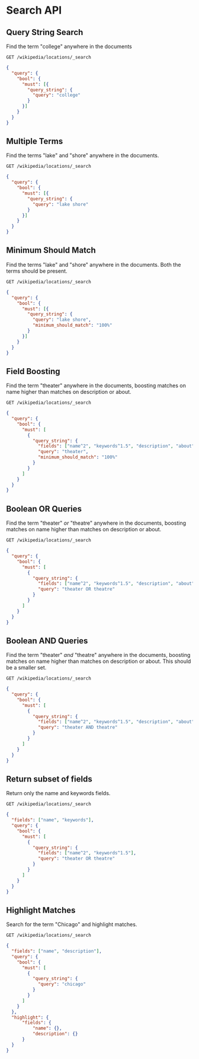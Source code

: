 # Search API

## Query String Search

Find the term "college" anywhere in the documents

`GET /wikipedia/locations/_search`

```json
{
  "query": {
    "bool": {
      "must": [{
        "query_string": {
          "query": "college"
        }
      }]
    }
  }
}
```

## Multiple Terms

Find the terms "lake" and "shore" anywhere in the documents.

`GET /wikipedia/locations/_search`

```json
{
  "query": {
    "bool": {
      "must": [{
        "query_string": {
          "query": "lake shore"
        }
      }]
    }
  }
}
```

## Minimum Should Match

Find the terms "lake" and "shore" anywhere in the documents.  Both the terms should be present.

`GET /wikipedia/locations/_search`

```json
{
  "query": {
    "bool": {
      "must": [{
        "query_string": {
          "query": "lake shore",
          "minimum_should_match": "100%"
        }
      }]
    }
  }
}
```

## Field Boosting

Find the term "theater" anywhere in the documents,
boosting matches on name higher than matches on
description or about.

`GET /wikipedia/locations/_search`

```json
{
  "query": {
    "bool": {
      "must": [
        {
          "query_string": {
            "fields": ["name^2", "keywords^1.5", "description", "about"],
            "query": "theater",
            "minimum_should_match": "100%"
          }
        }
      ]
    }
  }
}
```

## Boolean OR Queries

Find the term "theater" *or* "theatre" anywhere in the documents, boosting matches on name higher than matches on description or about.

`GET /wikipedia/locations/_search`

```json
{
  "query": {
    "bool": {
      "must": [
        {
          "query_string": {
            "fields": ["name^2", "keywords^1.5", "description", "about"],
            "query": "theater OR theatre"
          }
        }
      ]
    }
  }
}
```

## Boolean AND Queries

Find the term "theater" *and* "theatre" anywhere in the documents, boosting matches on name higher than matches on description or about. This should be a smaller set.

`GET /wikipedia/locations/_search`

```json
{
  "query": {
    "bool": {
      "must": [
        {
          "query_string": {
            "fields": ["name^2", "keywords^1.5", "description", "about"],
            "query": "theater AND theatre"
          }
        }
      ]
    }
  }
}
```

## Return subset of fields

Return only the name and keywords fields.

`GET /wikipedia/locations/_search`

```json
{
  "fields": ["name", "keywords"],
  "query": {
    "bool": {
      "must": [
        {
          "query_string": {
            "fields": ["name^2", "keywords^1.5"],
            "query": "theater OR theatre"
          }
        }
      ]
    }
  }
}
```

## Highlight Matches

Search for the term "Chicago" and highlight matches.

`GET /wikipedia/locations/_search`

```json
{
  "fields": ["name", "description"],
  "query": {
    "bool": {
      "must": [
        {
          "query_string": {
            "query": "chicago"
          }
        }
      ]
    }
  },
  "highlight": {
      "fields": {
          "name": {},
          "description": {}
      }
  }
}
```